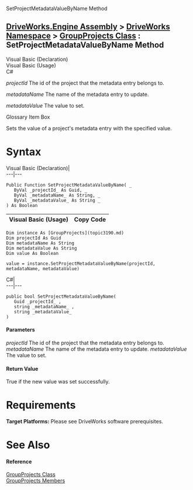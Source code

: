 SetProjectMetadataValueByName Method   
  
[DriveWorks.Engine Assembly](topic2156.md) > [DriveWorks Namespace](topic2159.md) > [GroupProjects Class](topic3190.md) : SetProjectMetadataValueByName Method  
---  
  
Visual Basic (Declaration)    
Visual Basic (Usage)    
C# 

_projectId_
    The id of the project that the metadata entry belongs to.

_metadataName_
    The name of the metadata entry to update.

_metadataValue_
    The value to set.

Glossary Item Box

Sets the value of a project's metadata entry with the specified value. 

# Syntax

Visual Basic (Declaration)|   
---|---  
      
    
    Public Function SetProjectMetadataValueByName( _
       ByVal _projectId_ As Guid, _
       ByVal _metadataName_ As String, _
       ByVal _metadataValue_ As String _
    ) As Boolean  
  
Visual Basic (Usage)| Copy Code  
---|---  
      
    
    Dim instance As [GroupProjects](topic3190.md)
    Dim projectId As Guid
    Dim metadataName As String
    Dim metadataValue As String
    Dim value As Boolean
     
    value = instance.SetProjectMetadataValueByName(projectId, metadataName, metadataValue)  
  
C#|   
---|---  
      
    
    public bool SetProjectMetadataValueByName( 
       Guid _projectId_ ,
       string _metadataName_ ,
       string _metadataValue_
    )  
  
#### Parameters

 _projectId_
    The id of the project that the metadata entry belongs to.
_metadataName_
    The name of the metadata entry to update.
_metadataValue_
    The value to set.

#### Return Value

True if the new value was set successfully.

# Requirements

**Target Platforms:** Please see DriveWorks software prerequisites.

# See Also

#### Reference

[GroupProjects Class](topic3190.md)   
[GroupProjects Members](topic3191.md)


